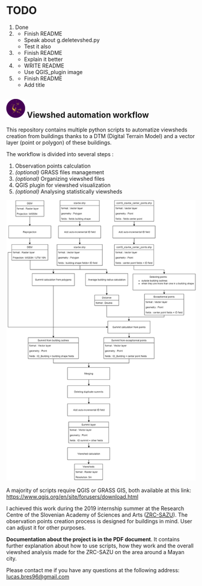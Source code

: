 # TODO
1. Done
2. - Finish README
    - Speak about g.deletevshed.py
    - Test it also
3. - Finish README
    - Explain it better
4. - WRITE README
    - Use QGIS_plugin image
5. - Finish README
    - Add title

##  <img src="/images/Viewshed_example.png" alt="Viewshed" width="50"/> Viewshed automation workflow


This repository contains multiple python scripts to automatize viewsheds creation from buildings thanks to a DTM (Digital Terrain Model) and a vector layer (point or polygon) of these buildings.

The workflow is divided into several steps :
1. Observation points calculation
2. *(optional)* GRASS files management
3. *(optional)* Organizing viewshed files
4. QGIS plugin for viewshed visualization
5. *(optional)* Analysing statistically viewsheds

![Viewshed_workflow](images/Viewshed_workflow.png)

A majority of scripts require QGIS or GRASS GIS, both available at this link: https://www.qgis.org/en/site/forusers/download.html

I achieved this work during the 2019 internship summer at the Research Centre of the Slovenian Academy of Sciences and Arts ([ZRC-SAZU](https://iaps.zrc-sazu.si/)). The observation points creation process is designed for buildings in mind. User can adjust it for other purposes.

**Documentation about the project is in the PDF document**. It contains further explanation about how to use scripts, how they work and the overall viewshed analysis made for the ZRC-SAZU on the area around a Mayan city.

Please contact me if you have any questions at the following address: lucas.bres96@gmail.com
